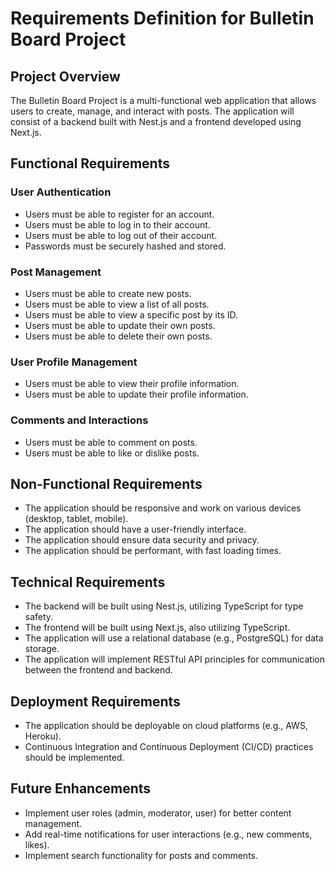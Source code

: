# Requirements Definition for Bulletin Board Project

## Project Overview
The Bulletin Board Project is a multi-functional web application that allows users to create, manage, and interact with posts. The application will consist of a backend built with Nest.js and a frontend developed using Next.js.

## Functional Requirements

### User Authentication
- Users must be able to register for an account.
- Users must be able to log in to their account.
- Users must be able to log out of their account.
- Passwords must be securely hashed and stored.

### Post Management
- Users must be able to create new posts.
- Users must be able to view a list of all posts.
- Users must be able to view a specific post by its ID.
- Users must be able to update their own posts.
- Users must be able to delete their own posts.

### User Profile Management
- Users must be able to view their profile information.
- Users must be able to update their profile information.

### Comments and Interactions
- Users must be able to comment on posts.
- Users must be able to like or dislike posts.

## Non-Functional Requirements
- The application should be responsive and work on various devices (desktop, tablet, mobile).
- The application should have a user-friendly interface.
- The application should ensure data security and privacy.
- The application should be performant, with fast loading times.

## Technical Requirements
- The backend will be built using Nest.js, utilizing TypeScript for type safety.
- The frontend will be built using Next.js, also utilizing TypeScript.
- The application will use a relational database (e.g., PostgreSQL) for data storage.
- The application will implement RESTful API principles for communication between the frontend and backend.

## Deployment Requirements
- The application should be deployable on cloud platforms (e.g., AWS, Heroku).
- Continuous Integration and Continuous Deployment (CI/CD) practices should be implemented.

## Future Enhancements
- Implement user roles (admin, moderator, user) for better content management.
- Add real-time notifications for user interactions (e.g., new comments, likes).
- Implement search functionality for posts and comments.